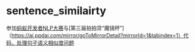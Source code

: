 # sentence_similairty
参加[蚂蚁开发者NLP大赛](https://dc.cloud.alipay.com/index#/topic/intro?id=3)与[第三届拍拍贷“魔镜杯”]（https://ai.ppdai.com/mirror/goToMirrorDetail?mirrorId=1&tabindex=1）代码，处理句子语义相似度问题
